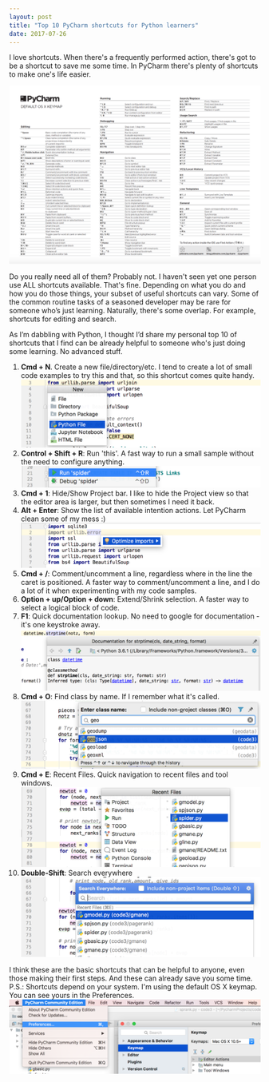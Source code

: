 ```yaml
---
layout: post
title: "Top 10 PyCharm shortcuts for Python learners"
date: 2017-07-26
---
```


I love shortcuts. When there's a frequently performed action, there's got to be a shortcut to save me some time. In PyCharm there's plenty of shortcuts to make one's life easier.  

![keymap](/images/p02-shortcuts.png)

Do you really need all of them? Probably not. I haven't seen yet one person use ALL shortcuts available. 
That's fine. Depending on what you do and how you do those things, your subset of useful shortcuts can vary. 
Some of the common routine tasks of a seasoned developer may be rare for someone who’s just learning. Naturally, there's some overlap. 
For example, shortcuts for editing and search.  

As I’m dabbling with Python, I thought I’d share my personal top 10 of shortcuts that I find can be already helpful to 
someone who's just doing some learning. No advanced stuff.  

1. **Cmd + N**. Create a new file/directory/etc. I tend to create a lot of small code examples to try this and that, so this 
shortcut comes quite handy. 
![Cmd + N](/images/p02-createNew.png)
2. **Control + Shift + R**: Run 'this'. A fast way to run a small sample without the need to configure anything.
![Control + Shift + R](/images/p02-runThis.png)
3. **Cmd + 1**: Hide/Show Project bar. I like to hide the Project view so that the editor area is larger, but then sometimes I need it back.
4. **Alt + Enter**: Show the list of available intention actions. Let PyCharm clean some of my mess :)
![Alt + Enter](/images/p02-intentionActions.png)
5. **Cmd + /**: Comment/uncomment a line, regardless where in the line the caret is positioned. A faster way to comment/uncomment a line, and I do a lot of it when experimenting with my code samples.
6. **Option + up/Option + down**: Extend/Shrink selection. A faster way to select a logical block of code.
7. **F1**: Quick documentation lookup. No need to google for documentation - it's one keystroke away. 
![F1](/images/p02-f1-documentation.png)
8. **Cmd + O**: Find class by name. If I remember what it's called.  
![Cmd + O](/images/p02-cmd-o.png)
9. **Cmd + E**: Recent Files. Quick navigation to recent files and tool windows.
![Cmd + E](/images/p02-recent-files.png)
10. **Double-Shift**: Search everywhere
![Double-Shift](/images/p02-search-everywhere.png)  

I think these are the basic shortcuts that can be helpful to anyone, even those making their first steps. And these can already save you some time. 
P.S.: Shortcuts depend on your system. I'm using the default OS X keymap. You can see yours in the Preferences. 
![Preferences](/images/p02-keymap.png)
  

